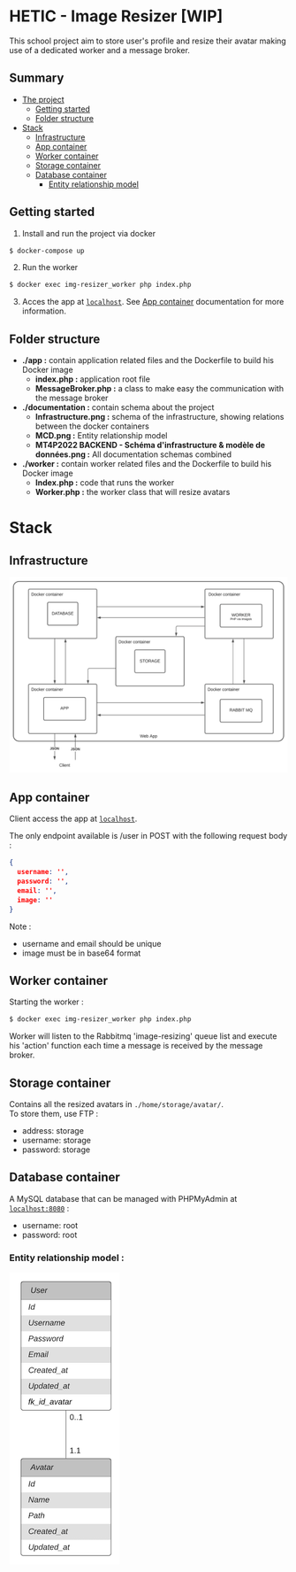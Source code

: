 # HETIC - Image Resizer [WIP]

This school project aim to store user's profile and resize their avatar making use of a dedicated worker and a message broker.

## Summary 

- [The project](#MT4P2022_BACK-END_IMG-[WIP])
  - [Getting started](#Getting-started)
  - [Folder structure](#Folder-structure)
- [Stack](#Stack)
  - [Infrastructure](#Infrastructure)
  - [App container](#App-container)
  - [Worker container](#Worker-container)
  - [Storage container](#Storage-container)
  - [Database container](#Database-container)
    - [Entity relationship model](#Entity-relationship-model)
  

<!-- ## The (school) project -->

## Getting started 

1. Install and run the project via docker
```sh
$ docker-compose up
```
2. Run the worker 
```sh
$ docker exec img-resizer_worker php index.php
```
3. Acces the app at [`localhost`](http://localhost). See [App container](#App-container) documentation for more information.

## Folder structure

- **./app :** contain application related files and the Dockerfile to build his Docker image
  - **index.php :** application root file
  - **MessageBroker.php :** a class to make easy the communication with the message broker
- **./documentation :** contain schema about the project
  - **Infrastructure.png :** schema of the infrastructure, showing relations between the docker containers
  - **MCD.png :** Entity relationship model
  - **MT4P2022 BACKEND - Schéma d'infrastructure & modèle de données.png :** All documentation schemas combined
- **./worker :** contain worker related files and the Dockerfile to build his Docker image
  - **Index.php :** code that runs the worker
  - **Worker.php :** the worker class that will resize avatars

# Stack
## Infrastructure

![infrastructure-schema](./documentation/Infrastructure.png)

## App container

Client access the app at [`localhost`](http://localhost).

The only endpoint available is /user in POST with the following request body :
```json
{
  username: '',
  password: '',
  email: '',
  image: ''
}
```
Note :
- username and email should be unique
- image must be in base64 format

## Worker container

Starting the worker : 

```sh
$ docker exec img-resizer_worker php index.php
```

Worker will listen to the Rabbitmq 'image-resizing' queue list and execute his 'action' function each time a message is received by the message broker.

## Storage container

Contains all the resized avatars in `./home/storage/avatar/`.  
To store them, use FTP :
-   address: storage
-   username: storage
-   password: storage

## Database container

A MySQL database that can be managed with PHPMyAdmin at [`localhost:8080`](http://localhost:8080) :
- username: root
- password: root

### Entity relationship model :

![infrastructure-schema](./documentation/MCD.png)
